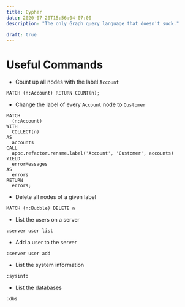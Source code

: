 ```yaml
---
title: Cypher
date: 2020-07-20T15:56:04-07:00
description: "The only Graph query language that doesn't suck."

draft: true
---
```


# Useful Commands

* Count up all nodes with the label `Account`

```cypher
MATCH (n:Account) RETURN COUNT(n);
```

* Change the label of every `Account` node to `Customer`

```cypher
MATCH 
  (n:Account) 
WITH 
  COLLECT(n) 
AS 
  accounts 
CALL 
  apoc.refactor.rename.label('Account', 'Customer', accounts) 
YIELD 
  errorMessages 
AS 
  errors 
RETURN 
  errors;
```

* Delete all nodes of a given label

```cypher
MATCH (n:Bubble) DELETE n
```

* List the users on a server

```cypher
:server user list
```

* Add a user to the server

```cypher
:server user add
```

* List the system information

```cypher
:sysinfo
```

* List the databases

```cypher
:dbs
```


